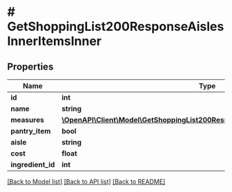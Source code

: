 # # GetShoppingList200ResponseAislesInnerItemsInner

## Properties

Name | Type | Description | Notes
------------ | ------------- | ------------- | -------------
**id** | **int** |  |
**name** | **string** |  |
**measures** | [**\OpenAPI\Client\Model\GetShoppingList200ResponseAislesInnerItemsInnerMeasures**](GetShoppingList200ResponseAislesInnerItemsInnerMeasures.md) |  | [optional]
**pantry_item** | **bool** |  |
**aisle** | **string** |  |
**cost** | **float** |  |
**ingredient_id** | **int** |  |

[[Back to Model list]](../../README.md#models) [[Back to API list]](../../README.md#endpoints) [[Back to README]](../../README.md)
